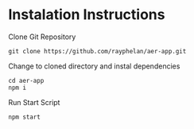 # Instalation Instructions

Clone Git Repository

```
git clone https://github.com/rayphelan/aer-app.git

```

Change to cloned directory and instal dependencies

```
cd aer-app
npm i
```

Run Start Script

```
npm start
```
